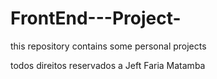 # FrontEnd---Project-
this repository contains some personal projects

todos direitos reservados a Jeft Faria Matamba

